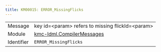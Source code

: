 ```yaml
---
title: KM00015: ERROR_MissingFlicks
---
```


|            |           |
|------------|---------- |
| Message    | key id=&lt;param&gt; refers to missing flickId=&lt;param&gt; |
| Module     | [kmc-ldml.CompilerMessages](kmc-ldml.compilermessages) |
| Identifier | `ERROR_MissingFlicks` |


